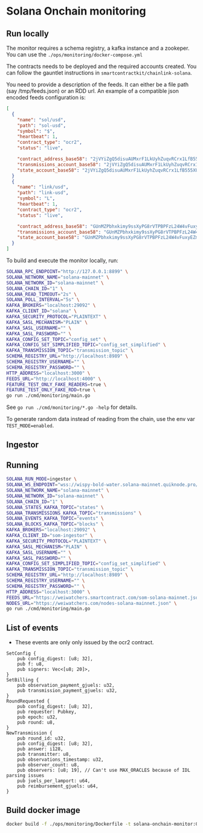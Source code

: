 # Solana Onchain monitoring


## Run locally

The monitor requires a schema registry, a kafka instance and a zookeper.
You can use the `./ops/monitoring/docker-compose.yml`

The contracts needs to be deployed and the required accounts created.
You can follow the gauntlet instructions in `smartcontractkit/chainlink-solana`.

You need to provide a description of the feeds. It can either be a file path (say /tmp/feeds.json) or an RDD url.
An example of a compatible json encoded feeds configuration is:
```json
[
  {
    "name": "sol/usd",
    "path": "sol-usd",
    "symbol": "$",
    "heartbeat": 1,
    "contract_type": "ocr2",
    "status": "live",

    "contract_address_base58": "2jVYiZgQ5disuAUMxrF1LkUyhZuqvRCrx1LfB555XUUv",
    "transmissions_account_base58": "2jVYiZgQ5disuAUMxrF1LkUyhZuqvRCrx1LfB555XUUv",
    "state_account_base58": "2jVYiZgQ5disuAUMxrF1LkUyhZuqvRCrx1LfB555XUUv",
  }
  {
    "name": "link/usd",
    "path": "link-usd",
    "symbol": "L",
    "heartbeat": 1,
    "contract_type": "ocr2",
    "status": "live",

    "contract_address_base58": "GUnMZPbhxkimy9ssXyPG8rVTPBPFzL24W4vFuxyEZm66",
    "transmissions_account_base58": "GUnMZPbhxkimy9ssXyPG8rVTPBPFzL24W4vFuxyEZm66",
    "state_account_base58": "GUnMZPbhxkimy9ssXyPG8rVTPBPFzL24W4vFuxyEZm66",
  }
]
```

To build and execute the monitor locally, run:

```bash
SOLANA_RPC_ENDPOINT="http://127.0.0.1:8899" \
SOLANA_NETWORK_NAME="solana-mainnet" \
SOLANA_NETWORK_ID="solana-mainnet" \
SOLANA_CHAIN_ID="1" \
SOLANA_READ_TIMEOUT="2s" \
SOLANA_POLL_INTERVAL="5s" \
KAFKA_BROKERS="localhost:29092" \
KAFKA_CLIENT_ID="solana" \
KAFKA_SECURITY_PROTOCOL="PLAINTEXT" \
KAFKA_SASL_MECHANISM="PLAIN" \
KAFKA_SASL_USERNAME="" \
KAFKA_SASL_PASSWORD="" \
KAFKA_CONFIG_SET_TOPIC="config_set" \
KAFKA_CONFIG_SET_SIMPLIFIED_TOPIC="config_set_simplified" \
KAFKA_TRANSMISSION_TOPIC="transmission_topic" \
SCHEMA_REGISTRY_URL="http://localhost:8989" \
SCHEMA_REGISTRY_USERNAME="" \
SCHEMA_REGISTRY_PASSWORD="" \
HTTP_ADDRESS="localhost:3000" \
FEEDS_URL="http://localhost:4000" \
FEATURE_TEST_ONLY_FAKE_READERS=true \
FEATURE_TEST_ONLY_FAKE_RDD=true \
go run ./cmd/monitoring/main.go
```

See `go run ./cmd/monitoring/*.go -help` for details.

To generate random data instead of reading from the chain, use the env var `TEST_MODE=enabled`.

## Ingestor

## Running

```bash
SOLANA_RUN_MODE=ingestor \
SOLANA_WS_ENDPOINT="wss://wispy-bold-water.solana-mainnet.quiknode.pro/01b51251bd130abae974c0cc72d79f068c133416/" \
SOLANA_NETWORK_NAME="solana-mainnet" \
SOLANA_NETWORK_ID="solana-mainnet" \
SOLANA_CHAIN_ID="1" \
SOLANA_STATES_KAFKA_TOPIC="states" \
SOLANA_TRANSMISSIONS_KAFKA_TOPIC="transmissions" \
SOLANA_EVENTS_KAFKA_TOPIC="events" \
SOLANA_BLOCKS_KAFKA_TOPIC="blocks" \
KAFKA_BROKERS="localhost:29092" \
KAFKA_CLIENT_ID="som-ingestor" \
KAFKA_SECURITY_PROTOCOL="PLAINTEXT" \
KAFKA_SASL_MECHANISM="PLAIN" \
KAFKA_SASL_USERNAME="" \
KAFKA_SASL_PASSWORD="" \
KAFKA_CONFIG_SET_SIMPLIFIED_TOPIC="config_set_simplified" \
KAFKA_TRANSMISSION_TOPIC="transmission_topic" \
SCHEMA_REGISTRY_URL="http://localhost:8989" \
SCHEMA_REGISTRY_USERNAME="" \
SCHEMA_REGISTRY_PASSWORD="" \
HTTP_ADDRESS="localhost:3000" \
FEEDS_URL="https://weiwatchers.smartcontract.com/som-solana-mainnet.json" \
NODES_URL="https://weiwatchers.com/nodes-solana-mainnet.json" \
go run ./cmd/monitoring/main.go
```

## List of events
- These events are only only issued by the ocr2 contract.

```
SetConfig {
    pub config_digest: [u8; 32],
    pub f: u8,
    pub signers: Vec<[u8; 20]>,
}
SetBilling {
    pub observation_payment_gjuels: u32,
    pub transmission_payment_gjuels: u32,
}
RoundRequested {
    pub config_digest: [u8; 32],
    pub requester: Pubkey,
    pub epoch: u32,
    pub round: u8,
}
NewTransmission {
    pub round_id: u32,
    pub config_digest: [u8; 32],
    pub answer: i128,
    pub transmitter: u8,
    pub observations_timestamp: u32,
    pub observer_count: u8,
    pub observers: [u8; 19], // Can't use MAX_ORACLES because of IDL parsing issues
    pub juels_per_lamport: u64,
    pub reimbursement_gjuels: u64,
}
```

## Build docker image

```bash
docker build -f ./ops/monitoring/Dockerfile -t solana-onchain-monitor:0.1.0 .
```
